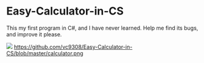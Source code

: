 # Easy-Calculator-in-CS
This my first program in C#, and I have never learned. Help me find its bugs, and improve it please. 

[![](https://dl.dropboxusercontent.com/u/1599662/line.png)](https://dl.dropboxusercontent.com/u/1599662/line.png)
https://github.com/vc9308/Easy-Calculator-in-CS/blob/master/calculator.png
